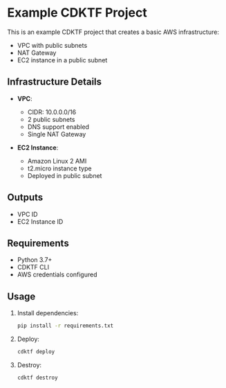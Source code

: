 # Example CDKTF Project

This is an example CDKTF project that creates a basic AWS infrastructure:
- VPC with public subnets
- NAT Gateway
- EC2 instance in a public subnet

## Infrastructure Details

- **VPC**:
  - CIDR: 10.0.0.0/16
  - 2 public subnets
  - DNS support enabled
  - Single NAT Gateway

- **EC2 Instance**:
  - Amazon Linux 2 AMI
  - t2.micro instance type
  - Deployed in public subnet

## Outputs
- VPC ID
- EC2 Instance ID

## Requirements
- Python 3.7+
- CDKTF CLI
- AWS credentials configured

## Usage

1. Install dependencies:
   ```bash
   pip install -r requirements.txt
   ```

2. Deploy:
   ```bash
   cdktf deploy
   ```

3. Destroy:
   ```bash
   cdktf destroy
   ```
